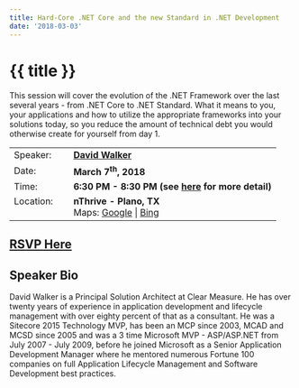 ```yaml
---
title: Hard-Core .NET Core and the new Standard in .NET Development
date: '2018-03-03'
---
```

# {{ title }}

This session will cover the evolution of the .NET Framework over the last several years - from .NET Core to .NET Standard. What it means to you, your applications and how to utilize the appropriate frameworks into your solutions today, so you reduce the amount of technical debt you would otherwise create for yourself from day 1.

<table><tbody><tr><td>Speaker:</td><td>&nbsp;</td><td><b><a title="David Walker" target="_blank" href="http://radicaldave.com/">David Walker</a></b></td></tr><tr><td>Date:</td><td>&nbsp;</td><td><b>March 7<sup>th</sup>, 2018</b></td></tr><tr><td valign="top">Time:</td><td>&nbsp;</td><td><b>6:30 PM - 8:30 PM (see <a title="Location" href="../../location/index.html">here</a> for more detail)</b></td></tr><tr><td valign="top">Location:</td><td>&nbsp;</td><td><b>nThrive - Plano, TX</b><br>Maps: <a title="Google" target="_blank" href="https://goo.gl/maps/1OyNE">Google</a> | <a title="Bing" target="_blank" href="http://binged.it/1afBEJ9">Bing</a></td></tr></tbody></table>

## [RSVP Here](https://www.eventbrite.com/e/hard-core-net-core-and-the-new-standard-in-net-development-tickets-43796483461)

## Speaker Bio

David Walker is a Principal Solution Architect at Clear Measure. He has over twenty years of experience in application development and lifecycle management with over eighty percent of that as a consultant. He was a Sitecore 2015 Technology MVP, has been an MCP since 2003, MCAD and MCSD since 2005 and was a 3 time Microsoft MVP - ASP/ASP.NET from July 2007 - July 2009, before he joined Microsoft as a Senior Application Development Manager where he mentored numerous Fortune 100 companies on full Application Lifecycle Management and Software Development best practices.
    
